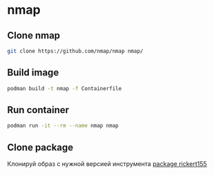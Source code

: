 # nmap

## Clone nmap

```sh
git clone https://github.com/nmap/nmap nmap/
```
## Build image
```sh
podman build -t nmap -f Containerfile
```
## Run container
```sh
podman run -it --rm --name nmap nmap
```

## Clone package
Клонируй образ с нужной версией инструмента [package rickert155](https://github.com/users/Rickert155/packages/container/package/nmap)
